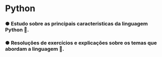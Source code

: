 # **Python**
### ● Estudo sobre as principais caracteristicas da linguagem Python 🐍.
### ● Resoluções de exercícios e explicações sobre os temas que abordam a linguagem 📖.
